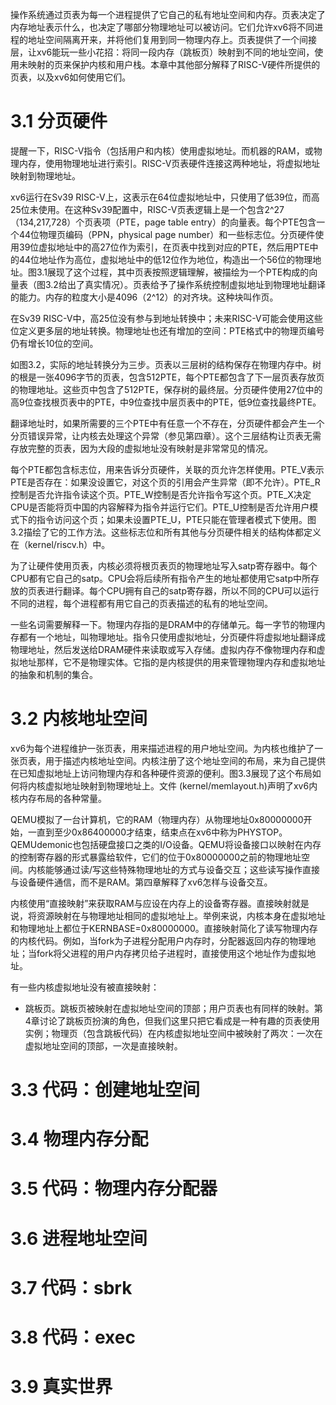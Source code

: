 操作系统通过页表为每一个进程提供了它自己的私有地址空间和内存。页表决定了内存地址表示什么，也决定了哪部分物理地址可以被访问。它们允许xv6将不同进程的地址空间隔离开来，并将他们复用到同一物理内存上。页表提供了一个间接层，让xv6能玩一些小花招：将同一段内存（跳板页）映射到不同的地址空间，使用未映射的页来保护内核和用户栈。本章中其他部分解释了RISC-V硬件所提供的页表，以及xv6如何使用它们。

# 3.1 分页硬件

提醒一下，RISC-V指令（包括用户和内核）使用虚拟地址。而机器的RAM，或物理内存，使用物理地址进行索引。RISC-V页表硬件连接这两种地址，将虚拟地址映射到物理地址。

xv6运行在Sv39 RISC-V上，这表示在64位虚拟地址中，只使用了低39位，而高25位未使用。在这种Sv39配置中，RISC-V页表逻辑上是一个包含2^27（134,217,728）个页表项（PTE，page table entry）的向量表。每个PTE包含一个44位物理页编码（PPN，physical page number）和一些标志位。分页硬件使用39位虚拟地址中的高27位作为索引，在页表中找到对应的PTE，然后用PTE中的44位地址作为高位，虚拟地址中的低12位作为地位，构造出一个56位的物理地址。图3.1展现了这个过程，其中页表按照逻辑理解，被描绘为一个PTE构成的向量表（图3.2给出了真实情况）。页表给予了操作系统控制虚拟地址到物理地址翻译的能力。内存的粒度大小是4096（2^12）的对齐块。这种块叫作页。

在Sv39 RISC-V中，高25位没有参与到地址转换中；未来RISC-V可能会使用这些位定义更多层的地址转换。物理地址也还有增加的空间：PTE格式中的物理页编号仍有增长10位的空间。

如图3.2，实际的地址转换分为三步。页表以三层树的结构保存在物理内存中。树的根是一张4096字节的页表，包含512PTE，每个PTE都包含了下一层页表存放页的物理地址。这些页中包含了512PTE，保存树的最终层。分页硬件使用27位中的高9位查找根页表中的PTE，中9位查找中层页表中的PTE，低9位查找最终PTE。

翻译地址时，如果所需要的三个PTE中有任意一个不存在，分页硬件都会产生一个分页错误异常，让内核去处理这个异常（参见第四章）。这个三层结构让页表无需存放完整的页表，因为大段的虚拟地址没有映射是非常常见的情况。

每个PTE都包含标志位，用来告诉分页硬件，关联的页允许怎样使用。PTE_V表示PTE是否存在：如果没设置它，对这个页的引用会产生异常（即不允许）。PTE_R控制是否允许指令读这个页。PTE_W控制是否允许指令写这个页。PTE_X决定CPU是否能将页中国的内容解释为指令并运行它们。PTE_U控制是否允许用户模式下的指令访问这个页；如果未设置PTE_U，PTE只能在管理者模式下使用。图3.2描绘了它的工作方法。这些标志位和所有其他与分页硬件相关的结构体都定义在（kernel/riscv.h）中。

为了让硬件使用页表，内核必须将根页表页的物理地址写入satp寄存器中。每个CPU都有它自己的satp。CPU会将后续所有指令产生的地址都使用它satp中所存放的页表进行翻译。每个CPU拥有自己的satp寄存器，所以不同的CPU可以运行不同的进程，每个进程都有用它自己的页表描述的私有的地址空间。

一些名词需要解释一下。物理内存指的是DRAM中的存储单元。每一字节的物理内存都有一个地址，叫物理地址。指令只使用虚拟地址，分页硬件将虚拟地址翻译成物理地址，然后发送给DRAM硬件来读取或写入存储。虚拟内存不像物理内存和虚拟地址那样，它不是物理实体。它指的是内核提供的用来管理物理内存和虚拟地址的抽象和机制的集合。

# 3.2 内核地址空间

xv6为每个进程维护一张页表，用来描述进程的用户地址空间。为内核也维护了一张页表，用于描述内核地址空间。内核注册了这个地址空间的布局，来为自己提供在已知虚拟地址上访问物理内存和各种硬件资源的便利。图3.3展现了这个布局如何将内核虚拟地址映射到物理地址上。文件 (kernel/memlayout.h)声明了xv6内核内存布局的各种常量。

QEMU模拟了一台计算机，它的RAM（物理内存）从物理地址0x80000000开始，一直到至少0x86400000才结束，结束点在xv6中称为PHYSTOP。QEMUdemonic也包括硬盘接口之类的I/O设备。QEMU将设备接口以映射在内存的控制寄存器的形式暴露给软件，它们的位于0x80000000之前的物理地址空间。内核能够通过读/写这些特殊物理地址的方式与设备交互；这些读写操作直接与设备硬件通信，而不是RAM。第四章解释了xv6怎样与设备交互。

内核使用“直接映射”来获取RAM与应设在内存上的设备寄存器。直接映射就是说，将资源映射在与物理地址相同的虚拟地址上。举例来说，内核本身在虚拟地址和物理地址上都位于KERNBASE=0x80000000。直接映射简化了读写物理内存的内核代码。例如，当fork为子进程分配用户内存时，分配器返回内存的物理地址；当fork将父进程的用户内存拷贝给子进程时，直接使用这个地址作为虚拟地址。

有一些内核虚拟地址没有被直接映射：

- 跳板页。跳板页被映射在虚拟地址空间的顶部；用户页表也有同样的映射。第4章讨论了跳板页扮演的角色，但我们这里只把它看成是一种有趣的页表使用实例；物理页（包含跳板代码）在内核虚拟地址空间中被映射了两次：一次在虚拟地址空间的顶部，一次是直接映射。

# 3.3 代码：创建地址空间

# 3.4 物理内存分配

# 3.5 代码：物理内存分配器

# 3.6 进程地址空间

# 3.7 代码：sbrk

# 3.8 代码：exec

# 3.9 真实世界
